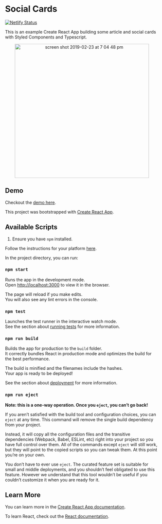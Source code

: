 # Social Cards
[![Netlify Status](https://api.netlify.com/api/v1/badges/c9d6ebf9-6ff6-4f76-a197-9e309ff13952/deploy-status)](https://app.netlify.com/sites/react-social-card/deploys)

This is an example Create React App building some article and social cards with Styled Components and Typescript.
<p align="center">
<img width="441" alt="screen shot 2019-02-23 at 7 04 48 pm" src="https://user-images.githubusercontent.com/3621147/53284303-177ded80-379e-11e9-9048-430502f49ddb.png">
</p>

## Demo
Checkout the [demo here](https://react-social-card.netlify.com/).

This project was bootstrapped with [Create React App](https://github.com/facebook/create-react-app).

## Available Scripts

1. Ensure you have `npm` installed.

Follow the instructions for your platform [here](https://github.com/npm/npm).

In the project directory, you can run:

### `npm start`

Runs the app in the development mode.<br>
Open [http://localhost:3000](http://localhost:3000) to view it in the browser.

The page will reload if you make edits.<br>
You will also see any lint errors in the console.

### `npm test`

Launches the test runner in the interactive watch mode.<br>
See the section about [running tests](https://facebook.github.io/create-react-app/docs/running-tests) for more information.

### `npm run build`

Builds the app for production to the `build` folder.<br>
It correctly bundles React in production mode and optimizes the build for the best performance.

The build is minified and the filenames include the hashes.<br>
Your app is ready to be deployed!

See the section about [deployment](https://facebook.github.io/create-react-app/docs/deployment) for more information.

### `npm run eject`

**Note: this is a one-way operation. Once you `eject`, you can’t go back!**

If you aren’t satisfied with the build tool and configuration choices, you can `eject` at any time. This command will remove the single build dependency from your project.

Instead, it will copy all the configuration files and the transitive dependencies (Webpack, Babel, ESLint, etc) right into your project so you have full control over them. All of the commands except `eject` will still work, but they will point to the copied scripts so you can tweak them. At this point you’re on your own.

You don’t have to ever use `eject`. The curated feature set is suitable for small and middle deployments, and you shouldn’t feel obligated to use this feature. However we understand that this tool wouldn’t be useful if you couldn’t customize it when you are ready for it.

## Learn More

You can learn more in the [Create React App documentation](https://facebook.github.io/create-react-app/docs/getting-started).

To learn React, check out the [React documentation](https://reactjs.org/).
